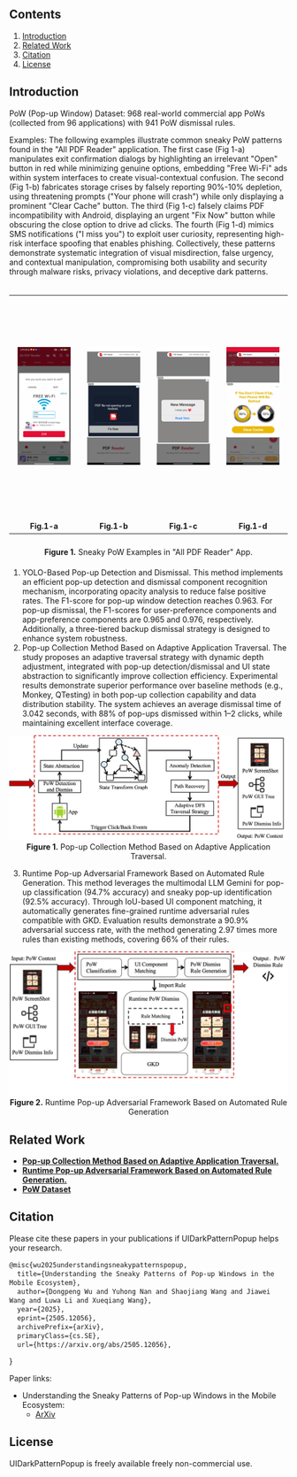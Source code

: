 ## Contents
1. [Introduction](#introduction)
2. [Related Work](#related-work)
3. [Citation](#citation)
4. [License](#license)

## Introduction
PoW (Pop-up Window) Dataset: 968 real-world commercial app PoWs (collected from 96 applications) with 941 PoW dismissal rules.

Examples: The following examples illustrate common sneaky PoW patterns found in the "All PDF Reader" application. The first case (Fig 1-a) manipulates exit confirmation dialogs by highlighting an irrelevant "Open" button in red while minimizing genuine options, embedding "Free Wi-Fi" ads within system interfaces to create visual-contextual confusion. The second (Fig 1-b) fabricates storage crises by falsely reporting 90%-10% depletion, using threatening prompts ("Your phone will crash") while only displaying a prominent "Clear Cache" button. The third (Fig 1-c) falsely claims PDF incompatibility with Android, displaying an urgent "Fix Now" button while obscuring the close option to drive ad clicks. The fourth (Fig 1-d) mimics SMS notifications ("I miss you") to exploit user curiosity, representing high-risk interface spoofing that enables phishing. Collectively, these patterns demonstrate systematic integration of visual misdirection, false urgency, and contextual manipulation, compromising both usability and security through malware risks, privacy violations, and deceptive dark patterns.

<div align="center" style="margin: 20px 0;">
  <table style="display: inline-table; border-collapse: collapse;">
    <tr>
      <td style="padding: 0 15px; text-align: center; vertical-align: top;">
        <img src=".github/img/appcase1.png" width="200" height="400" style="object-fit: contain;">
        <p style="font-size: 14px; margin: 5px 0;"><b>Fig.1-a</b></p>
      </td>
      <td style="padding: 0 15px; text-align: center; vertical-align: top;">
        <img src=".github/img/appcase2.png" width="200" height="400" style="object-fit: contain;">
        <p style="font-size: 14px; margin: 5px 0;"><b>Fig.1-b</b></p>
      </td>
      <td style="padding: 0 15px; text-align: center; vertical-align: top;">
        <img src=".github/img/appcase3.png" width="200" height="400" style="object-fit: contain;">
        <p style="font-size: 14px; margin: 5px 0;"><b>Fig.1-c</b></p>
      </td>
      <td style="padding: 0 15px; text-align: center; vertical-align: top;">
        <img src=".github/img/appcase4.png" width="200" height="400" style="object-fit: contain;">
        <p style="font-size: 14px; margin: 5px 0;"><b>Fig.1-d</b></p>
      </td>
    </tr>
  </table>
  <p style="font-size: 14px; margin-top: 10px;">
    <b>Figure 1.</b> Sneaky PoW Examples in "All PDF Reader" App.
  </p>
</div>


1. YOLO-Based Pop-up Detection and Dismissal. This method implements an
efficient pop-up detection and dismissal component recognition mechanism, incorporating
opacity analysis to reduce false positive rates. The F1-score for pop-up window detection
reaches 0.963. For pop-up dismissal, the F1-scores for user-preference components and
app-preference components are 0.965 and 0.976, respectively. Additionally, a three-tiered
backup dismissal strategy is designed to enhance system robustness.
2. Pop-up Collection Method Based on Adaptive Application Traversal. The
study proposes an adaptive traversal strategy with dynamic depth adjustment, integrated
with pop-up detection/dismissal and UI state abstraction to significantly improve collection efficiency. Experimental results demonstrate superior performance over baseline
methods (e.g., Monkey, QTesting) in both pop-up collection capability and data distribution stability. The system achieves an average dismissal time of 3.042 seconds, with 88%
of pop-ups dismissed within 1–2 clicks, while maintaining excellent interface coverage.

<div align="center">
    <img src=".github/img/pow_collection.jpg" width="700">
     <br>
    <normal><b>Figure 1.</b> Pop-up Collection Method Based on Adaptive Application Traversal.</normal>
</div>

3. Runtime Pop-up Adversarial Framework Based on Automated Rule Generation. This method leverages the multimodal LLM Gemini for pop-up classification
(94.7% accuracy) and sneaky pop-up identification (92.5% accuracy). Through IoU-based
UI component matching, it automatically generates fine-grained runtime adversarial rules
compatible with GKD. Evaluation results demonstrate a 90.9% adversarial success rate,
with the method generating 2.97 times more rules than existing methods, covering 66%
of their rules.


<div align="center">
    <img src=".github/img/pow_dismiss_rule_generation.jpg" width="800">
  <br>
    <normal><b>Figure 2.</b> Runtime Pop-up Adversarial Framework Based on Automated Rule Generation</normal>
</div>

## Related Work
- [**Pop-up Collection Method Based on Adaptive Application Traversal.**](https://github.com/feymanpaper/AppUIAutomator2Navigation)
- [**Runtime Pop-up Adversarial Framework Based on Automated Rule Generation.**](https://github.com/feymanpaper/GKD_subscription)
- [**PoW Dataset**](https://github.com/feymanpaper/UIDarkPatternPopup)

## Citation
Please cite these papers in your publications if UIDarkPatternPopup helps your research.

    @misc{wu2025understandingsneakypatternspopup,
      title={Understanding the Sneaky Patterns of Pop-up Windows in the Mobile Ecosystem}, 
      author={Dongpeng Wu and Yuhong Nan and Shaojiang Wang and Jiawei Wang and Luwa Li and Xueqiang Wang},
      year={2025},
      eprint={2505.12056},
      archivePrefix={arXiv},
      primaryClass={cs.SE},
      url={https://arxiv.org/abs/2505.12056}, 
}


Paper links:
- Understanding the Sneaky Patterns of Pop-up Windows in the Mobile Ecosystem:
    - [ArXiv](https://arxiv.org/abs/2505.12056)

## License
UIDarkPatternPopup is freely available freely non-commercial use.

